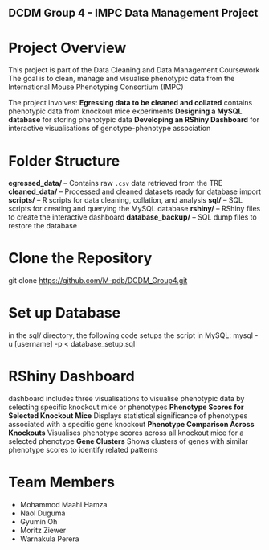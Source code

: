 ## DCDM Group 4 - IMPC Data Management Project

# Project Overview
This project is part of the Data Cleaning and Data Management Coursework
The goal is to clean, manage and visualise phenotypic data from the International Mouse Phenotyping Consortium (IMPC)

The project involves:
**Egressing data to be cleaned and collated** contains phenotypic data from knockout mice experiments
**Designing a MySQL database** for storing phenotypic data
**Developing an RShiny Dashboard**  for interactive visualisations of genotype-phenotype association

# Folder Structure
**egressed_data/** – Contains raw `.csv` data retrieved from the TRE
**cleaned_data/** – Processed and cleaned datasets ready for database import
**scripts/** – R scripts for data cleaning, collation, and analysis
**sql/** – SQL scripts for creating and querying the MySQL database 
**rshiny/** – RShiny files to create the interactive dashboard
**database_backup/** – SQL dump files to restore the database

# Clone the Repository
git clone https://github.com/M-pdb/DCDM_Group4.git

# Set up Database
in the sql/ directory, the following code setups the script in MySQL: mysql -u [username] -p < database_setup.sql

# RShiny Dashboard
dashboard includes three visualisations to visualise phenotypic data by selecting specific knockout mice or phenotypes
**Phenotype Scores for Selected Knockout Mice** Displays statistical significance of phenotypes associated with a specific gene knockout
**Phenotype Comparison Across Knockouts** Visualises phenotype scores across all knockout mice for a selected phenotype
**Gene Clusters** Shows clusters of genes with similar phenotype scores to identify related patterns

# Team Members
- Mohammod Maahi Hamza
- Naol Duguma
- Gyumin Oh
- Moritz Ziewer
- Warnakula Perera
